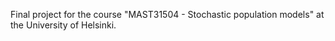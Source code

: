 Final project for the course "MAST31504 - Stochastic population models" at the University of Helsinki.
